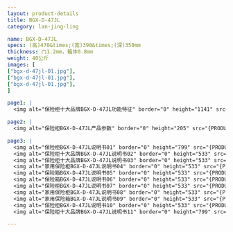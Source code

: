 ```yaml
---
layout: product-details
title: BGX-D-47JL
category: lan-jing-ling

name: BGX-D-47JL
specs: (高)470&times;(宽)390&times;(深)350mm
thickness: 门1.2mm，箱体0.8mm
weight: 40公斤
images: [
["bgx-d-47jl-01.jpg"],
["bgx-d-47jl-01.jpg"],
["bgx-d-47jl-01.jpg"],
]

page1: |
  <img alt="保险柜十大品牌BGX-D-47JL功能特征" border="0" height="1141" src="{PRODUCT_IMAGES}bgx-gn.jpg" width="538" />

page2: |
  <img alt="保险柜BGX-D-47JL产品参数" border="0" height="205" src="{PRODUCT_IMAGES}bgx-cpcs.jpg" width="538" />

page3: |
  <img alt="保险柜BGX-D-47JL说明书01" border="0" height="799" src="{PRODUCT_IMAGES}bgx-sm01.jpg" width="528" /><br />
  <img alt="保险柜十大品牌BGX-D-47JL说明书02" border="0" height="533" src="{PRODUCT_IMAGES}bgx-sm02.jpg" width="363" /><br />
  <img alt="保险柜十大品牌BGX-D-47JL说明书03" border="0" height="533" src="{PRODUCT_IMAGES}bgx-sm03.jpg" width="363" /><br />
  <img alt="家用保险柜BGX-D-47JL说明书04" border="0" height="533" src="{PRODUCT_IMAGES}bgx-sm04.jpg" width="363" /><br />
  <img alt="保险箱BGX-D-47JL说明书05" border="0" height="533" src="{PRODUCT_IMAGES}bgx-sm05.jpg" width="363" /><br />
  <img alt="保险箱BGX-D-47JL说明书06" border="0" height="533" src="{PRODUCT_IMAGES}bgx-sm06.jpg" width="363" /><br />
  <img alt="保险柜BGX-D-47JL说明书07" border="0" height="533" src="{PRODUCT_IMAGES}bgx-sm07.jpg" width="363" /><br />
  <img alt="家用保险柜BGX-D-47JL说明书08" border="0" height="533" src="{PRODUCT_IMAGES}bgx-sm08.jpg" width="363" /><br />
  <img alt="家用保险箱BGX-D-47JL说明书09" border="0" height="533" src="{PRODUCT_IMAGES}bgx-sm09.jpg" width="363" /><br />
  <img alt="保险柜BGX-D-47JL说明书10" border="0" height="533" src="{PRODUCT_IMAGES}bgx-sm10.jpg" width="363" /><br />
  <img alt="保险柜十大品牌BGX-D-47JL说明书11" border="0" height="799" src="{PRODUCT_IMAGES}bgx-sm11.jpg" width="528" />

---
```

